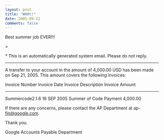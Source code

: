 ```yaml
---
layout: post
title: "W00t!"
date: 2005-09-22
comments: false
---
```

Best summer job EVER!!!




\>




_\*_ This is an automatically generated system email. Please do not reply.


---






A transfer to your account in the amount of 4,000.00 USD has been made on Sep
21, 2005\. This amount covers the following invoices:




Invoice Number Invoice Date Invoice Description Invoice Amount



---





Summercode2.1.6 16 SEP 2005 Summer of Code Payment 4,000.00




If there are any concerns, please contact the AP Department at ap-
fin@google.com.




Thank you.




Google Accounts Payable Department
